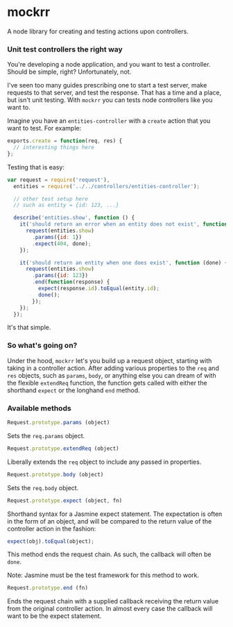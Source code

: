 # mockrr

A node library for creating and testing actions upon controllers.

### Unit test controllers the right way

You're developing a node application, and you want to test a controller. Should be simple, right? Unfortunately, not.

I've seen too many guides prescribing one to start a test server, make requests to that server, and test the response. That has a time and a place, but isn't unit testing. With ```mockrr``` you can tests node controllers like you want to.

Imagine you have an ```entities-controller``` with a ```create``` action that you want to test. For example:

```javascript
exports.create = function(req, res) {
  // interesting things here
};
```

Testing that is easy:


```javascript
var request = require('request'),
  entities = require('../../controllers/entities-controller');

  // other test setup here
  // such as entity = {id: 123, ...}

  describe('entities.show', function () {
    it('should return an error when an entity does not exist', function (done) {
      request(entities.show)
        .params({id: 1})
        .expect(404, done);
    });

    it('should return an entity when one does exist', function (done) {
      request(entities.show)
        .params({id: 123})
        .end(function(response) {
          expect(response.id).toEqual(entity.id);
          done();
        });
    });
  });
```


It's that simple.

### So what's going on?

Under the hood, ```mockrr``` let's you build up a request object, starting with taking in a controller action. After adding various properties to the ```req``` and ```res``` objects, such as ```params```, ```body```, or anything else you can dream of with the flexible ```extendReq``` function, the function gets called with either the shorthand ```expect``` or the longhand ```end``` method.

### Available methods


```javascript
Request.prototype.params (object)
```
Sets the ```req.params``` object.

```javascript
Request.prototype.extendReq (object)
```
Liberally extends the ```req``` object to include any passed in properties.

```javascript
Request.prototype.body (object)
```
Sets the ```req.body``` object.

```javascript
Request.prototype.expect (object, fn)
```
Shorthand syntax for a Jasmine expect statement. The expectation is often in the form of an object, and will be compared to the return value of the controller action in the fashion:

```javascript
expect(obj).toEqual(object);
```
This method ends the request chain. As such, the callback will often be ```done```.

Note: Jasmine must be the test framework for this method to work.


```javascript
Request.prototype.end (fn)
```

Ends the request chain with a supplied callback receiving the return value from the original controller action. In almost every case the callback will want to be the expect statement.
